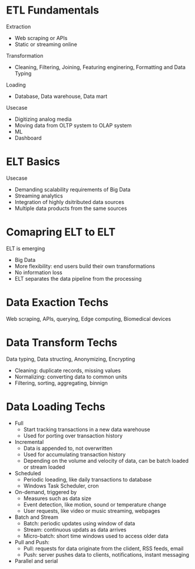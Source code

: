 # ETL Fundamentals
Extraction
- Web scraping or APIs
- Static or streaming online

Transformation
- Cleaning, Filtering, Joining, Featuring enginering, Formatting and Data Typing

Loading
- Database, Data warehouse, Data mart

Usecase
- Digitizing analog media
- Moving data from OLTP system to OLAP system
- ML
- Dashboard

# ELT Basics
Usecase
- Demanding scalability requirements of Big Data
- Streaming analytics
- Integration of highly dsitributed data sources
- Multiple data products from the same sources

# Comapring ELT to ELT
ELT is emerging
- Big Data
- More flexibility: end users build their own transformations
- No information loss
- ELT separates the data pipeline from the processing

# Data Exaction Techs
Web scraping, APIs, querying, Edge computing, Biomedical devices
# Data Transform Techs
Data typing, Data structing, Anonymizing, Encrypting

- Cleaning: duplicate records, missing values
- Normalizing: converting data to common units
- Filtering, sorting, aggregating, binnign

# Data Loading Techs
- Full
  - Start tracking transactions in a new data warehouse
  - Used for porting over transaction history
- Incremental
  - Data is appended to, not overwritten
  - Used for accumulating transaction history
  - Depending on the volume and velocity of data, can be batch loaded or stream loaded
- Scheduled
  - Periodic loeading, like daily transactions to database
  - Windows Task Scheduler, cron
- On-demand, triggered by
  - Measures such as data size
  - Event detection, like motion, sound or temperature change
  - User requests, like video or music streaming, webpages
- Batch and Stream
  - Batch: periodic updates using window of data
  - Stream: continuous updats as data arrives
  - Micro-batch: short time windows used to access older data
- Pull and Push:
  - Pull: requests for data originate from the clident, RSS feeds, email
  - Push: server pushes data to clients, notifications, instant messaging
- Parallel and serial

  

